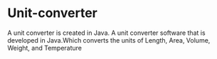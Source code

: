 # Unit-converter
A unit converter is created in Java.
A unit converter software that is developed in Java.Which converts the units of Length, Area, Volume, Weight, and Temperature
